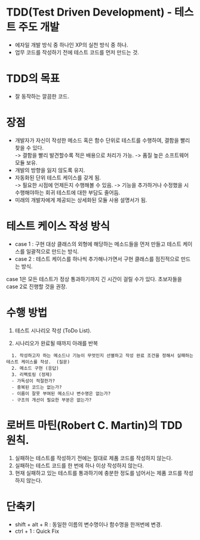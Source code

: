 # TDD(Test Driven Development) - 테스트 주도 개발   
- 에자일 개발 방식 중 하나인 XP의 실천 방식 중 하나.
- 업무 코드를 작성하기 전에 테스트 코드를 먼저 만드는 것.

# TDD의 목표
- 잘 동작하는 깔끔한 코드.

# 장점
- 개발자가 자신이 작성한 메소드 혹은 함수 단위로 테스트를 수행하여, 결함을 빨리 찾을 수 있다.   
    -> 결함을 빨리 발견할수록 적은 배용으로 처리가 가능.
    -> 품질 높은 소프트웨어 모듈 보유.
- 개발의 방향을 잃지 않도록 유지.
- 자동화된 단위 테스트 케이스를 갖게 됨.    
    -> 필요한 시점에 언제든지 수행해볼 수 있음.
    -> 기능을 추가하거나 수정했을 시 수행해야하는 회귀 테스트에 대한 부담도 줄어듬.
- 미래의 개발자에게 제공되는 상세화된 모듈 사용 설명서가 됨.

# 테스트 케이스 작성 방식
- case 1 : 구현 대상 클래스의 외형에 해당하는 메소드들을 먼저 만들고 테스트 케이스를 일괄적으로 만드는 방식.
- case 2 : 테스트 케이스를 하나씩 추가해나가면서 구현 클래스를 점진적으로 만드는 방식.

case 1은 모든 테스트가 정상 통과하기까지 긴 시간이 걸릴 수가 있다. 초보자들을 case 2로 진행할 것을 권장.

# 수행 방법
1. 테스트 시나리오 작성 (ToDo List).

2. 시나리오가 완료될 때까지 아래를 반복
```
  1. 작성하고자 하는 메소드나 기능이 무엇인지 선별하고 작성 완료 조건을 정해서 실패하는 테스트 케이스를 작성.  (질문)
  2. 메소드 구현 (응답)
  3. 리펙토링 (정제)
  - 가독성이 적절한가?
  - 중복된 코드는 없는가?
  - 이름이 잘못 부여된 메소드나 변수명은 없는가?
  - 구조의 개선이 필요한 부분은 없는가?
```

# 로버트 마틴(Robert C. Martin)의 TDD 원칙.
1. 실패하는 테스트를 작성하기 전에는 절대로 제품 코드를 작성하지 않는다.
2. 실패하는 테스트 코드를 한 번에 하나 이상 작성하지 않는다.
3. 현재 실패하고 있는 테스트를 통과하기에 충분한 정도를 넘어서는 제품 코드를 작성하지 않는다.

# 단축키
- shift + alt + R : 동일한 이름의 변수명이나 함수명을 한꺼번에 변경.
- ctrl + 1 : Quick Fix
